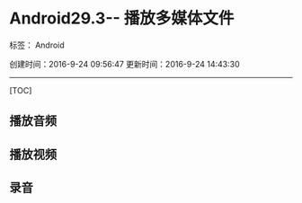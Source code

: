 ﻿# Android29.3-- 播放多媒体文件

标签： Android

创建时间：2016-9-24 09:56:47
更新时间：2016-9-24 14:43:30

---
[TOC]

## 播放音频

## 播放视频

## 录音


